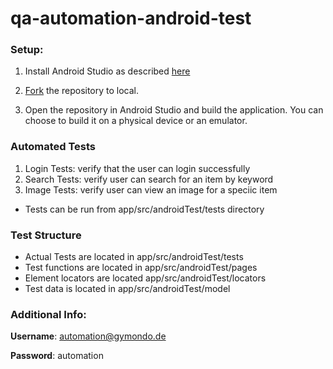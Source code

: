 # qa-automation-android-test

### Setup:
  1) Install Android Studio as described [here](https://developer.android.com/studio/install)
  
  2) [Fork](https://help.github.com/en/github/creating-cloning-and-archiving-repositories/cloning-a-repository) the repository to local.
  
  3) Open the repository in Android Studio and build the application. You can choose to build it on a physical device or an emulator.

### Automated Tests
1) Login Tests: verify that the user can login successfully
2) Search Tests: verify user can search for an item by keyword
3) Image Tests: verify user can view an image for a speciic item

- Tests can be run from app/src/androidTest/tests directory 

### Test Structure
- Actual Tests are located in app/src/androidTest/tests
- Test functions are located in app/src/androidTest/pages 
- Element locators are located app/src/androidTest/locators
- Test data is located in app/src/androidTest/model

### Additional Info:
   **Username**: automation@gymondo.de
   
   **Password**: automation

